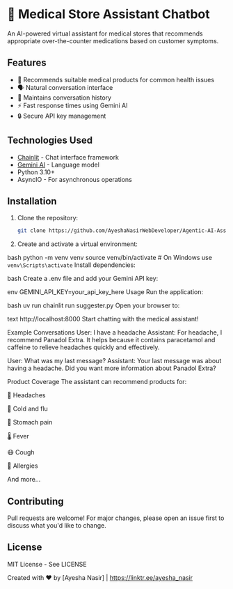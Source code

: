 # 🏥 Medical Store Assistant Chatbot

An AI-powered virtual assistant for medical stores that recommends appropriate over-the-counter medications based on customer symptoms.

## Features

- 💊 Recommends suitable medical products for common health issues
- 🗣️ Natural conversation interface
- 📝 Maintains conversation history
- ⚡ Fast response times using Gemini AI
- 🔒 Secure API key management

## Technologies Used

- [Chainlit](https://chainlit.io/) - Chat interface framework
- [Gemini AI](https://deepmind.google/technologies/gemini/) - Language model
- Python 3.10+
- AsyncIO - For asynchronous operations

## Installation

1. Clone the repository:
   ```bash
   git clone https://github.com/AyeshaNasirWebDeveloper/Agentic-AI-Assignment-1/smart-store-agent.git

2. Create and activate a virtual environment:

bash
python -m venv venv
source venv/bin/activate  # On Windows use `venv\Scripts\activate`
Install dependencies:

bash
Create a .env file and add your Gemini API key:

env
GEMINI_API_KEY=your_api_key_here
Usage
Run the application:

bash
uv run chainlit run suggester.py
Open your browser to:

text
http://localhost:8000
Start chatting with the medical assistant!

Example Conversations
User: I have a headache
Assistant: For headache, I recommend Panadol Extra. It helps because it contains paracetamol and caffeine to relieve headaches quickly and effectively.

User: What was my last message?
Assistant: Your last message was about having a headache. Did you want more information about Panadol Extra?

Product Coverage
The assistant can recommend products for:

🤕 Headaches

🤒 Cold and flu

🤢 Stomach pain

🌡️ Fever

😷 Cough

🤧 Allergies

And more...

## Contributing
Pull requests are welcome! For major changes, please open an issue first to discuss what you'd like to change.

## License
MIT License - See LICENSE

Created with ❤️ by [Ayesha Nasir] | https://linktr.ee/ayesha_nasir
